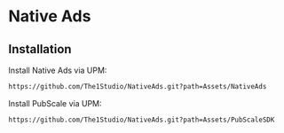 # Native Ads
## Installation
Install Native Ads via UPM: 
```sh
https://github.com/The1Studio/NativeAds.git?path=Assets/NativeAds
```
Install PubScale via UPM: 
```sh
https://github.com/The1Studio/NativeAds.git?path=Assets/PubScaleSDK
```
